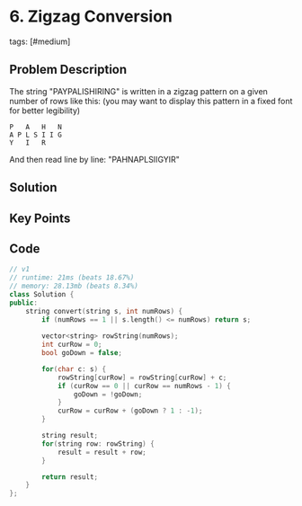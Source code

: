 # 6. Zigzag Conversion
tags: [#medium]

## Problem Description


The string "PAYPALISHIRING" is written in a zigzag pattern on a given number of rows like this: (you may want to display this pattern in a fixed font for better legibility)


```plaintext
P   A   H   N
A P L S I I G
Y   I   R
```

And then read line by line: "PAHNAPLSIIGYIR"


## Solution

## Key Points


## Code

```cpp
// v1
// runtime: 21ms (beats 18.67%)
// memory: 28.13mb (beats 8.34%)
class Solution {
public:
    string convert(string s, int numRows) {
        if (numRows == 1 || s.length() <= numRows) return s;
        
        vector<string> rowString(numRows);
        int curRow = 0;
        bool goDown = false;

        for(char c: s) {
            rowString[curRow] = rowString[curRow] + c;
            if (curRow == 0 || curRow == numRows - 1) {
                goDown = !goDown;
            }
            curRow = curRow + (goDown ? 1 : -1);
        }

        string result;
        for(string row: rowString) {
            result = result + row;
        }

        return result;
    }
};

```


